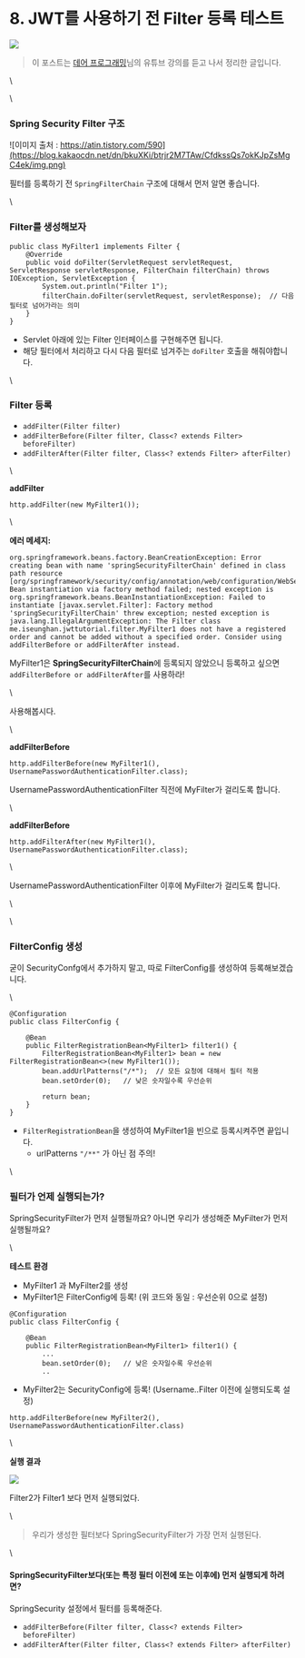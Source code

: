 # 8. JWT를 사용하기 전 Filter 등록 테스트



![](https://blog.kakaocdn.net/dn/pVK9L/btrjqqAOW23/Eakmb3AIyLH4sfqkcl9mlk/img.png)

> 이 포스트는 [데어 프로그래밍](https://www.youtube.com/channel/UCVrhnbfe78ODeQglXtT1Elw)님의 유튜브 강의를 듣고 나서 정리한 글입니다.

\


\


### Spring Security Filter 구조

![이미지 출처 : https://atin.tistory.com/590](https://blog.kakaocdn.net/dn/bkuXKi/btrjr2M7TAw/CfdkssQs7okKJpZsMgC4ek/img.png)

필터를 등록하기 전 `SpringFilterChain` 구조에 대해서 먼저 알면 좋습니다.

\


### Filter를 생성해보자

```
public class MyFilter1 implements Filter {
    @Override
    public void doFilter(ServletRequest servletRequest, ServletResponse servletResponse, FilterChain filterChain) throws IOException, ServletException {
        System.out.println("Filter 1");
        filterChain.doFilter(servletRequest, servletResponse);  // 다음 필터로 넘어가라는 의미
    }
}
```

* Servlet 아래에 있는 Filter 인터페이스를 구현해주면 됩니다.
* 해당 필터에서 처리하고 다시 다음 필터로 넘겨주는 `doFilter` 호출을 해줘야합니다.

\


### Filter 등록

* `addFilter(Filter filter)`
* `addFilterBefore(Filter filter, Class<? extends Filter> beforeFilter)`
* `addFilterAfter(Filter filter, Class<? extends Filter> afterFilter)`

\


**addFilter**

```
http.addFilter(new MyFilter1());
```

\


**에러 메세지:**

```
org.springframework.beans.factory.BeanCreationException: Error creating bean with name 'springSecurityFilterChain' defined in class path resource [org/springframework/security/config/annotation/web/configuration/WebSecurityConfiguration.class]: Bean instantiation via factory method failed; nested exception is org.springframework.beans.BeanInstantiationException: Failed to instantiate [javax.servlet.Filter]: Factory method 'springSecurityFilterChain' threw exception; nested exception is java.lang.IllegalArgumentException: The Filter class me.iseunghan.jwttutorial.filter.MyFilter1 does not have a registered order and cannot be added without a specified order. Consider using addFilterBefore or addFilterAfter instead.
```

MyFilter1은 **SpringSecurityFilterChain**에 등록되지 않았으니 등록하고 싶으면 `addFilterBefore or addFilterAfter`를 사용하라!

\


사용해봅시다.

\


**addFilterBefore**

```
http.addFilterBefore(new MyFilter1(), UsernamePasswordAuthenticationFilter.class);
```

UsernamePasswordAuthenticationFilter 직전에 MyFilter가 걸리도록 합니다.

\


**addFilterBefore**

```
http.addFilterAfter(new MyFilter1(), UsernamePasswordAuthenticationFilter.class);
```

\


UsernamePasswordAuthenticationFilter 이후에 MyFilter가 걸리도록 합니다.

\


\


### FilterConfig 생성

굳이 SecurityConfg에서 추가하지 말고, 따로 FilterConfig를 생성하여 등록해보겠습니다.

\


```
@Configuration
public class FilterConfig {

    @Bean
    public FilterRegistrationBean<MyFilter1> filter1() {
        FilterRegistrationBean<MyFilter1> bean = new FilterRegistrationBean<>(new MyFilter1());
        bean.addUrlPatterns("/*");  // 모든 요청에 대해서 필터 적용
        bean.setOrder(0);   // 낮은 숫자일수록 우선순위

        return bean;
    }
}
```

* `FilterRegistrationBean`을 생성하여 MyFilter1을 빈으로 등록시켜주면 끝입니다.
  * urlPatterns `"/**"` 가 아닌 점 주의!

\


### 필터가 언제 실행되는가?

SpringSecurityFilter가 먼저 실행될까요? 아니면 우리가 생성해준 MyFilter가 먼저 실행될까요?

\


**테스트 환경**

* MyFilter1 과 MyFilter2를 생성
* MyFilter1은 FilterConfig에 등록! (위 코드와 동일 : 우선순위 0으로 설정)

```
@Configuration
public class FilterConfig {

    @Bean
    public FilterRegistrationBean<MyFilter1> filter1() {
		...
        bean.setOrder(0);   // 낮은 숫자일수록 우선순위
		..
```

* MyFilter2는 SecurityConfig에 등록! (Username..Filter 이전에 실행되도록 설정)

```
http.addFilterBefore(new MyFilter2(), UsernamePasswordAuthenticationFilter.class)
```

\


**실행 결과**

![](https://blog.kakaocdn.net/dn/d63WSy/btrjBxkzA40/DqKTKR8oa5JddDSj2N3G51/img.png)

Filter2가 Filter1 보다 먼저 실행되었다.&#x20;

\


> 우리가 생성한 필터보다 SpringSecurityFilter가 가장 먼저 실행된다.

\


#### **SpringSecurityFilter보다(또는 특정 필터 이전에 또는 이후에) 먼저 실행되게 하려면?**

SpringSecurity 설정에서 필터를 등록해준다.

* `addFilterBefore(Filter filter, Class<? extends Filter> beforeFilter)`
* `addFilterAfter(Filter filter, Class<? extends Filter> afterFilter)`
